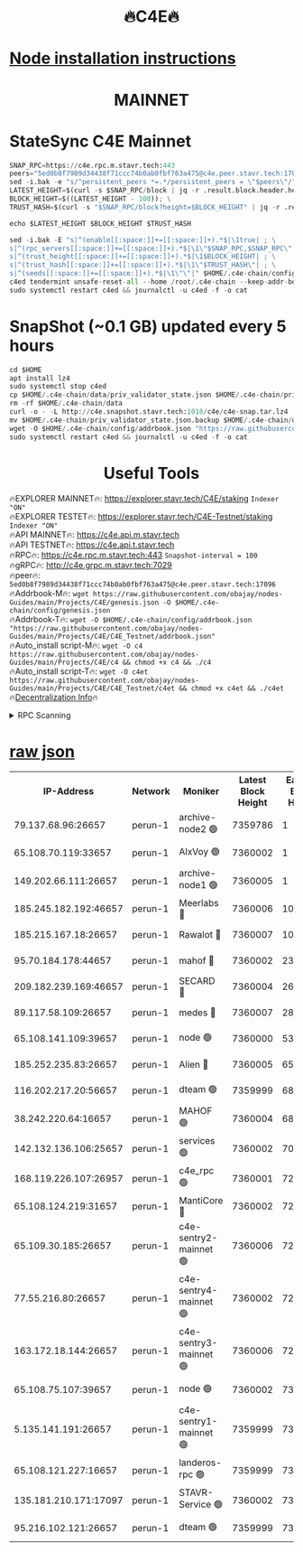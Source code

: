 <h1 align="center"> 🔥C4E🔥</h1>

[Node installation instructions](https://github.com/obajay/nodes-Guides/tree/main/Projects/C4E)
=

<h1 align="center"> MAINNET</h1>

# StateSync C4E Mainnet
```python
SNAP_RPC=https://c4e.rpc.m.stavr.tech:443
peers="5ed0b8f7989d34438f71ccc74b0ab0fbf763a475@c4e.peer.stavr.tech:17096"
sed -i.bak -e "s/^persistent_peers *=.*/persistent_peers = \"$peers\"/" $HOME/.c4e-chain/config/config.toml
LATEST_HEIGHT=$(curl -s $SNAP_RPC/block | jq -r .result.block.header.height); \
BLOCK_HEIGHT=$((LATEST_HEIGHT - 100)); \
TRUST_HASH=$(curl -s "$SNAP_RPC/block?height=$BLOCK_HEIGHT" | jq -r .result.block_id.hash)

echo $LATEST_HEIGHT $BLOCK_HEIGHT $TRUST_HASH

sed -i.bak -E "s|^(enable[[:space:]]+=[[:space:]]+).*$|\1true| ; \
s|^(rpc_servers[[:space:]]+=[[:space:]]+).*$|\1\"$SNAP_RPC,$SNAP_RPC\"| ; \
s|^(trust_height[[:space:]]+=[[:space:]]+).*$|\1$BLOCK_HEIGHT| ; \
s|^(trust_hash[[:space:]]+=[[:space:]]+).*$|\1\"$TRUST_HASH\"| ; \
s|^(seeds[[:space:]]+=[[:space:]]+).*$|\1\"\"|" $HOME/.c4e-chain/config/config.toml
c4ed tendermint unsafe-reset-all --home /root/.c4e-chain --keep-addr-book
sudo systemctl restart c4ed && journalctl -u c4ed -f -o cat
```
# SnapShot (~0.1 GB) updated every 5 hours
```python
cd $HOME
apt install lz4
sudo systemctl stop c4ed
cp $HOME/.c4e-chain/data/priv_validator_state.json $HOME/.c4e-chain/priv_validator_state.json.backup
rm -rf $HOME/.c4e-chain/data
curl -o - -L http://c4e.snapshot.stavr.tech:1018/c4e/c4e-snap.tar.lz4 | lz4 -c -d - | tar -x -C $HOME/.c4e-chain --strip-components 2
mv $HOME/.c4e-chain/priv_validator_state.json.backup $HOME/.c4e-chain/data/priv_validator_state.json
wget -O $HOME/.c4e-chain/config/addrbook.json "https://raw.githubusercontent.com/obajay/nodes-Guides/main/Projects/C4E/addrbook.json"
sudo systemctl restart c4ed && journalctl -u c4ed -f -o cat
```
 <h1 align="center"> Useful Tools</h1>

🔥EXPLORER MAINNET🔥:  https://explorer.stavr.tech/C4E/staking            `Indexer "ON"` \
🔥EXPLORER TESTET🔥:   https://explorer.stavr.tech/C4E-Testnet/staking     `Indexer "ON"` \
🔥API MAINNET🔥:       https://c4e.api.m.stavr.tech \
🔥API TESTNET🔥:       https://c4e.api.t.stavr.tech \
🔥RPC🔥:               https://c4e.rpc.m.stavr.tech:443                  `Snapshot-interval = 100` \
🔥gRPC🔥:              http://c4e.grpc.m.stavr.tech:7029 \
🔥peer🔥:              `5ed0b8f7989d34438f71ccc74b0ab0fbf763a475@c4e.peer.stavr.tech:17096` \
🔥Addrbook-M🔥:    ```wget https://raw.githubusercontent.com/obajay/nodes-Guides/main/Projects/C4E/genesis.json -O $HOME/.c4e-chain/config/genesis.json``` \
🔥Addrbook-T🔥:    ```wget -O $HOME/.c4e-chain/config/addrbook.json "https://raw.githubusercontent.com/obajay/nodes-Guides/main/Projects/C4E/C4E_Testnet/addrbook.json"``` \
🔥Auto_install script-M🔥: ```wget -O c4 https://raw.githubusercontent.com/obajay/nodes-Guides/main/Projects/C4E/c4 && chmod +x c4 && ./c4``` \
🔥Auto_install script-T🔥: ```wget -O c4et https://raw.githubusercontent.com/obajay/nodes-Guides/main/Projects/C4E/C4E_Testnet/c4et && chmod +x c4et && ./c4et``` \
🔥[Decentralization Info](https://github.com/obajay/StateSync-snapshots/tree/main/Projects/C4E/Decentralization)🔥




<details>
<summary>RPC Scanning</summary>

<h2 align="center"> We scan nodes in real time every 4 hours. And we provide the final result of RPC endpoints.
We cannot influence the operation of these nodes in any way. </h2>


```python
If Voting Power is higher than 0 --> then the Node is a validator of the network and may be subject to attack and be a potential threat to the chain.
```
```python
We marked such validators with a red symbol
```

</details>

[raw json](https://rpc-check.c4e.stavr.tech/c4e/rpc-c4e-result.json)
=



<table><tr><th>IP-Address</th><th>Network</th><th>Moniker</th><th>Latest Block Height</th><th>Earliest Block Height</th><th>Catching Up</th><th>Tx Index</th><th>Voting Power</th><th>Scan Time</th></tr><tr><td>79.137.68.96:26657</td><td>perun-1</td><td>archive-node2 🟢</td><td>7359786</td><td>1</td><td>False</td><td>on</td><td>0</td><td>2024-02-27T17:41:19.019929222UTC</td></tr><tr><td>65.108.70.119:33657</td><td>perun-1</td><td>AlxVoy 🟢</td><td>7360002</td><td>1</td><td>False</td><td>on</td><td>0</td><td>2024-02-27T17:41:33.191721907UTC</td></tr><tr><td>149.202.66.111:26657</td><td>perun-1</td><td>archive-node1 🟢</td><td>7360005</td><td>1</td><td>False</td><td>on</td><td>0</td><td>2024-02-27T17:41:49.461045277UTC</td></tr><tr><td>185.245.182.192:46657</td><td>perun-1</td><td>Meerlabs 🔴</td><td>7360006</td><td>1051501</td><td>False</td><td>on</td><td>344604</td><td>2024-02-27T17:41:56.531812337UTC</td></tr><tr><td>185.215.167.18:26657</td><td>perun-1</td><td>Rawalot 🔴</td><td>7360007</td><td>1090501</td><td>False</td><td>on</td><td>450091</td><td>2024-02-27T17:42:07.625496010UTC</td></tr><tr><td>95.70.184.178:44657</td><td>perun-1</td><td>mahof 🔴</td><td>7360002</td><td>2342001</td><td>False</td><td>off</td><td>1356389</td><td>2024-02-27T17:41:32.514844508UTC</td></tr><tr><td>209.182.239.169:46657</td><td>perun-1</td><td>SECARD 🔴</td><td>7360004</td><td>2616101</td><td>False</td><td>off</td><td>749308</td><td>2024-02-27T17:41:44.842741289UTC</td></tr><tr><td>89.117.58.109:26657</td><td>perun-1</td><td>medes 🔴</td><td>7360007</td><td>2826001</td><td>False</td><td>off</td><td>891015</td><td>2024-02-27T17:42:03.256270289UTC</td></tr><tr><td>65.108.141.109:39657</td><td>perun-1</td><td>node 🟢</td><td>7360000</td><td>5303301</td><td>False</td><td>on</td><td>0</td><td>2024-02-27T17:41:21.380926874UTC</td></tr><tr><td>185.252.235.83:26657</td><td>perun-1</td><td>Alien 🔴</td><td>7360005</td><td>6502501</td><td>False</td><td>on</td><td>648215</td><td>2024-02-27T17:41:49.719672155UTC</td></tr><tr><td>116.202.217.20:56657</td><td>perun-1</td><td>dteam 🟢</td><td>7359999</td><td>6800901</td><td>False</td><td>on</td><td>0</td><td>2024-02-27T17:41:18.381594388UTC</td></tr><tr><td>38.242.220.64:16657</td><td>perun-1</td><td>MAHOF 🟢</td><td>7360004</td><td>6885501</td><td>False</td><td>on</td><td>0</td><td>2024-02-27T17:41:47.135413217UTC</td></tr><tr><td>142.132.136.106:25657</td><td>perun-1</td><td>services 🟢</td><td>7360002</td><td>7012001</td><td>False</td><td>on</td><td>0</td><td>2024-02-27T17:41:35.793346562UTC</td></tr><tr><td>168.119.226.107:26957</td><td>perun-1</td><td>c4e_rpc 🟢</td><td>7360001</td><td>7260001</td><td>False</td><td>on</td><td>0</td><td>2024-02-27T17:41:25.685471633UTC</td></tr><tr><td>65.108.124.219:31657</td><td>perun-1</td><td>MantiCore 🔴</td><td>7360002</td><td>7260002</td><td>False</td><td>off</td><td>729660</td><td>2024-02-27T17:41:32.112232915UTC</td></tr><tr><td>65.109.30.185:26657</td><td>perun-1</td><td>c4e-sentry2-mainnet 🟢</td><td>7360006</td><td>7284001</td><td>False</td><td>on</td><td>0</td><td>2024-02-27T17:41:56.221713781UTC</td></tr><tr><td>77.55.216.80:26657</td><td>perun-1</td><td>c4e-sentry4-mainnet 🟢</td><td>7360002</td><td>7297001</td><td>False</td><td>on</td><td>0</td><td>2024-02-27T17:41:32.838148265UTC</td></tr><tr><td>163.172.18.144:26657</td><td>perun-1</td><td>c4e-sentry3-mainnet 🟢</td><td>7360006</td><td>7297001</td><td>False</td><td>on</td><td>0</td><td>2024-02-27T17:41:56.822362478UTC</td></tr><tr><td>65.108.75.107:39657</td><td>perun-1</td><td>node 🟢</td><td>7360002</td><td>7300001</td><td>False</td><td>on</td><td>0</td><td>2024-02-27T17:41:36.120555078UTC</td></tr><tr><td>5.135.141.191:26657</td><td>perun-1</td><td>c4e-sentry1-mainnet 🟢</td><td>7359999</td><td>7300501</td><td>False</td><td>on</td><td>0</td><td>2024-02-27T17:41:17.808246763UTC</td></tr><tr><td>65.108.121.227:16657</td><td>perun-1</td><td>landeros-rpc 🟢</td><td>7359999</td><td>7348901</td><td>False</td><td>on</td><td>0</td><td>2024-02-27T17:41:18.153946999UTC</td></tr><tr><td>135.181.210.171:17097</td><td>perun-1</td><td>STAVR-Service 🟢</td><td>7360002</td><td>7357001</td><td>False</td><td>on</td><td>0</td><td>2024-02-27T17:41:36.442566269UTC</td></tr><tr><td>95.216.102.121:26657</td><td>perun-1</td><td>dteam 🟢</td><td>7359999</td><td>7358101</td><td>False</td><td>on</td><td>0</td><td>2024-02-27T17:41:18.710559677UTC</td></tr></table>
